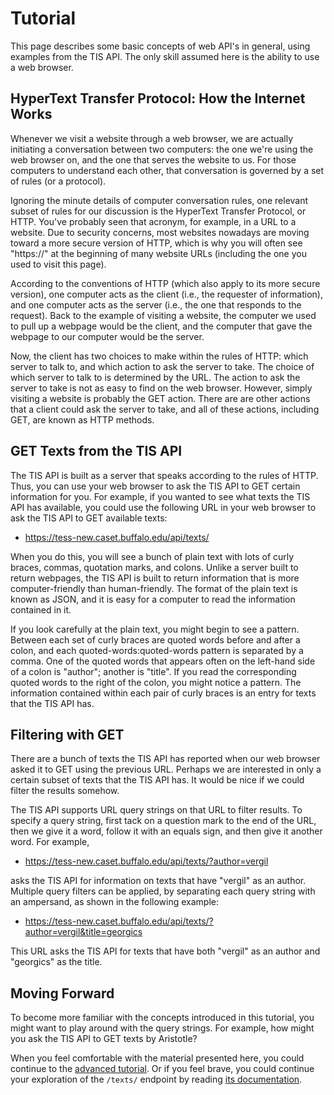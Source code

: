# Tutorial

This page describes some basic concepts of web API's in general, using examples from the TIS API.  The only skill assumed here is the ability to use a web browser.

## HyperText Transfer Protocol:  How the Internet Works

Whenever we visit a website through a web browser, we are actually initiating a conversation between two computers:  the one we're using the web browser on, and the one that serves the website to us.  For those computers to understand each other, that conversation is governed by a set of rules (or a protocol).

Ignoring the minute details of computer conversation rules, one relevant subset of rules for our discussion is the HyperText Transfer Protocol, or HTTP.  You've probably seen that acronym, for example, in a URL to a website.  Due to security concerns, most websites nowadays are moving toward a more secure version of HTTP, which is why you will often see "https://" at the beginning of many website URLs (including the one you used to visit this page).

According to the conventions of HTTP (which also apply to its more secure version), one computer acts as the client (i.e., the requester of information), and one computer acts as the server (i.e., the one that responds to the request).  Back to the example of visiting a website, the computer we used to pull up a webpage would be the client, and the computer that gave the webpage to our computer would be the server.

Now, the client has two choices to make within the rules of HTTP:  which server to talk to, and which action to ask the server to take.  The choice of which server to talk to is determined by the URL.  The action to ask the server to take is not as easy to find on the web browser.  However, simply visiting a website is probably the GET action.  There are are other actions that a client could ask the server to take, and all of these actions, including GET, are known as HTTP methods.

## GET Texts from the TIS API

The TIS API is built as a server that speaks according to the rules of HTTP.  Thus, you can use your web browser to ask the TIS API to GET certain information for you.  For example, if you wanted to see what texts the TIS API has available, you could use the following URL in your web browser to ask the TIS API to GET available texts:

  * <https://tess-new.caset.buffalo.edu/api/texts/>

When you do this, you will see a bunch of plain text with lots of curly braces, commas, quotation marks, and colons.  Unlike a server built to return webpages, the TIS API is built to return information that is more computer-friendly than human-friendly.  The format of the plain text is known as JSON, and it is easy for a computer to read the information contained in it.

If you look carefully at the plain text, you might begin to see a pattern.  Between each set of curly braces are quoted words before and after a colon, and each quoted-words:quoted-words pattern is separated by a comma.  One of the quoted words that appears often on the left-hand side of a colon is "author"; another is "title".  If you read the corresponding quoted words to the right of the colon, you might notice a pattern.  The information contained within each pair of curly braces is an entry for texts that the TIS API has.

## Filtering with GET

There are a bunch of texts the TIS API has reported when our web browser asked it to GET using the previous URL.  Perhaps we are interested in only a certain subset of texts that the TIS API has.  It would be nice if we could filter the results somehow.

The TIS API supports URL query strings on that URL to filter results.  To specify a query string, first tack on a question mark to the end of the URL, then we give it a word, follow it with an equals sign, and then give it another word.  For example,

  * <https://tess-new.caset.buffalo.edu/api/texts/?author=vergil>

asks the TIS API for information on texts that have "vergil" as an author.  Multiple query filters can be applied, by separating each query string with an ampersand, as shown in the following example:

  * <https://tess-new.caset.buffalo.edu/api/texts/?author=vergil&title=georgics>

This URL asks the TIS API for texts that have both "vergil" as an author and "georgics" as the title.

## Moving Forward

To become more familiar with the concepts introduced in this tutorial, you might want to play around with the query strings.  For example, how might you ask the TIS API to GET texts by Aristotle?

When you feel comfortable with the material presented here, you could continue to the [advanced tutorial](advanced-tutorial.md).  Or if you feel brave, you could continue your exploration of the `/texts/` endpoint by reading [its documentation](../endpoints/texts.md).
